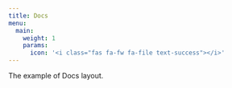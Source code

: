 ```yaml
---
title: Docs
menu:
  main:
    weight: 1
    params:
      icon: '<i class="fas fa-fw fa-file text-success"></i>'
---
```


The example of Docs layout.
